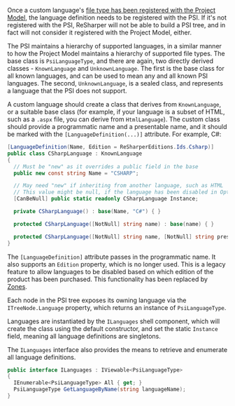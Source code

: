 [//]: # (title: Registering a PSI Language)

Once a custom language's [file type has been registered with the Project Model](ProjectFileType.md), the language definition needs to be registered with the PSI. If it's not registered with the PSI, ReSharper will not be able to build a PSI tree, and in fact will not consider it registered with the Project Model, either.

The PSI maintains a hierarchy of supported languages, in a similar manner to how the Project Model maintains a hierarchy of supported file types. The base class is `PsiLanguageType`, and there are again, two directly derived classes - `KnownLanguage` and `UnknownLanguage`. The first is the base class for all known languages, and can be used to mean any and all known PSI languages. The second, `UnknownLanguage`, is a sealed class, and represents a language that the PSI does not support.

A custom language should create a class that derives from `KnownLanguage`, or a suitable base class (for example, if your language is a subset of HTML, such as a `.aspx` file, you can derive from `HtmlLanguage`). The custom class should provide a programmatic name and a presentable name, and it should be marked with the `[LanguageDefinition(...)]` attribute. For example, C#:

```csharp
[LanguageDefinition(Name, Edition = ReSharperEditions.Ids.Csharp)]
public class CSharpLanguage : KnownLanguage
{
  // Must be "new" as it overrides a public field in the base
  public new const string Name = "CSHARP";

  // May need "new" if inheriting from another language, such as HTML
  // This value might be null, if the language has been disabled in Options
  [CanBeNull] public static readonly CSharpLanguage Instance;

  private CSharpLanguage() : base(Name, "C#") { }

  protected CSharpLanguage([NotNull] string name) : base(name) { }

  protected CSharpLanguage([NotNull] string name, [NotNull] string presentableName) : base(name, presentableName) { }
}
```

The `[LanguageDefinition]` attribute passes in the programmatic name. It also supports an `Edition` property, which is no longer used. This is a legacy feature to allow languages to be disabled based on which edition of the product has been purchased. This functionality has been replaced by [Zones](Platform_Zones.md).

Each node in the PSI tree exposes its owning language via the `ITreeNode.Language` property, which returns an instance of `PsiLanguageType`.

Languages are instantiated by the `ILanguages` shell component, which will create the class using the default constructor, and set the static `Instance` field, meaning all language definitions are singletons.

The `ILanguages` interface also provides the means to retrieve and enumerate all language definitions.

```csharp
public interface ILanguages : IViewable<PsiLanguageType>
{
  IEnumerable<PsiLanguageType> All { get; }
  PsiLanguageType GetLanguageByName(string languageName);
}
```
